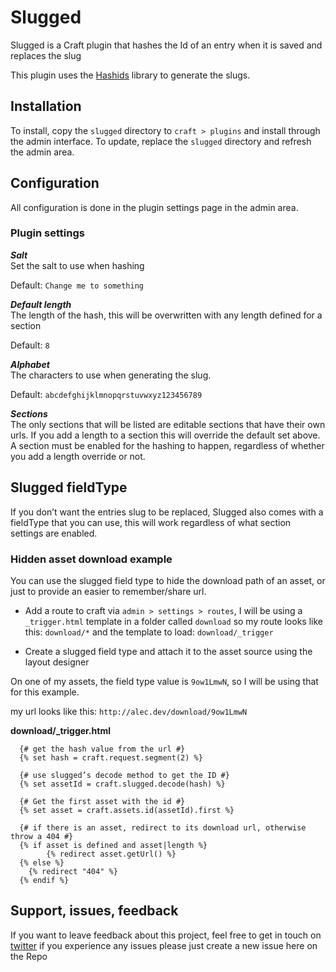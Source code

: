 # Slugged 
Slugged is a Craft plugin that hashes the Id of an entry when it is saved and replaces the slug

This plugin uses the [Hashids](http://hashids.org/php/) library to generate the slugs.

## Installation 
To install, copy the `slugged` directory to `craft > plugins` and install through the admin interface. To update, replace the `slugged` directory and refresh the admin area. 

## Configuration 
All configuration is done in the plugin settings page in the admin area. 

### Plugin settings 

***Salt***  
Set the salt to use when hashing

Default: `Change me to something`

***Default length***   
The length of the hash, this will be overwritten with any length defined for a section 

Default: `8`

***Alphabet***  
The characters to use when generating the slug. 

Default: `abcdefghijklmnopqrstuvwxyz123456789`

***Sections***  
The only sections that will be listed are editable sections that have their own urls. If you add a length to a section this will override the default set above. A section must be enabled for the hashing to happen, regardless of whether you add a length override or not. 

## Slugged fieldType
If you don’t want the entries slug to be replaced, Slugged also comes with a fieldType that you can use, this will work regardless of what section settings are enabled.

### Hidden asset download example
You can use the slugged field type to hide the download path of an asset, or just to provide an easier to remember/share url.

- Add a route to craft via `admin > settings > routes`, I will be using a `_trigger.html` template in a folder called `download` so my route looks like this: `download/*` and the template to load: `download/_trigger`

- Create a slugged field type and attach it to the asset source using the layout designer

On one of my assets, the field type value is `9ow1LmwN`,  so I will be using that for this example.

my url looks like this: `http://alec.dev/download/9ow1LmwN`

**download/_trigger.html**
```twig
  {# get the hash value from the url #}
  {% set hash = craft.request.segment(2) %}
    
  {# use slugged’s decode method to get the ID #}
  {% set assetId = craft.slugged.decode(hash) %}

  {# Get the first asset with the id #}
  {% set asset = craft.assets.id(assetId).first %}
    
  {# if there is an asset, redirect to its download url, otherwise throw a 404 #}
  {% if asset is defined and asset|length %}
        {% redirect asset.getUrl() %}
  {% else %}
    {% redirect "404" %}
  {% endif %}
```

## Support, issues, feedback

If you want to leave feedback about this project, feel free to get in touch on [twitter](https://twitter.com/alecritson) if you experience any issues please just create a new issue here on the Repo
